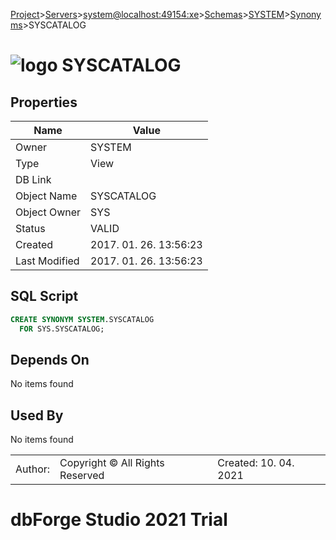 [Project](../../../../../startpage.md)>[Servers](../../../../Servers.md)>[system@localhost:49154:xe](../../../system@localhost_49154_xe.md)>[Schemas](../../Databases.md)>[SYSTEM](../SYSTEM.md)>[Synonyms](Synonyms.md)>SYSCATALOG


# ![logo](../../../../../Images/synonym64.svg) SYSCATALOG


## <a name="#Properties"></a>Properties
|Name|Value|
|---|---|
|Owner|SYSTEM|
|Type|View|
|DB Link||
|Object Name|SYSCATALOG|
|Object Owner|SYS|
|Status|VALID|
|Created|2017. 01. 26. 13:56:23|
|Last Modified|2017. 01. 26. 13:56:23|


## <a name="#SqlScript"></a>SQL Script
```SQL
CREATE SYNONYM SYSTEM.SYSCATALOG
  FOR SYS.SYSCATALOG;
```

## <a name="#DependsOn"></a>Depends On
No items found

## <a name="#UsedBy"></a>Used By
No items found

||||
|---|---|---|
|Author: |Copyright © All Rights Reserved|Created: 10. 04. 2021|
# dbForge Studio 2021 Trial